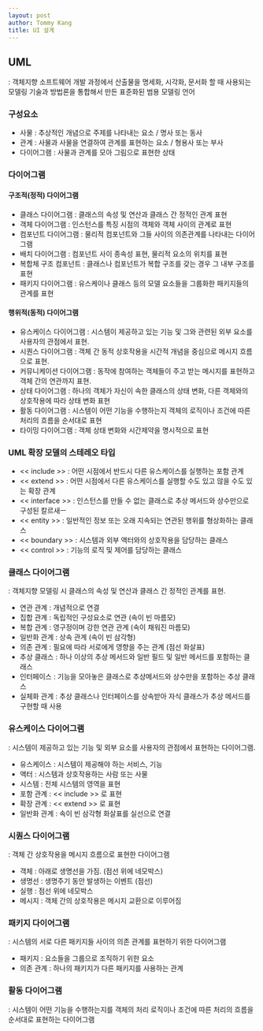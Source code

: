 ```yaml
---
layout: post
author: Tommy Kang
title: UI 설계
---
```



## UML
: 객체지향 소프트웨어 개발 과정에서 산출물을 명세화, 시각화, 문서화 할 때 사용되는 모델링 기술과 방법론을 통합해서 만든 표준화된 범용 모델링 언어

### 구성요소
- 사물 : 추상적인 개념으로 주제를 나타내는 요소 / 명사 또는 동사
- 관계 : 사물과 사물을 연결하여 관계를 표현하는 요소 / 형용사 또는 부사
- 다이어그램  : 사물과 관계를 모아 그림으로 표현한 상태

### 다이어그램

#### 구조적(정적) 다이어그램
- 클래스 다이어그램 : 클래스의 속성 및 연산과 클래스 간 정적인 관계 표현
- 객체 다이어그램 : 인스턴스를 특징 시점의 객체와 객체 사이의 관계로 표현
- 컴포넌트 다이어그램 : 물리적 컴포넌트와 그들 사이의 의존관계를 나타내는 다이어그램
- 배치 다이어그램 : 컴포넌트 사이 종속성 표현, 물리적 요소의 위치를 표현
- 복합체 구조 컴포넌트 : 클래스나 컴포넌트가 복합 구조를 갖는 경우 그 내부 구조를 표현
- 패키지 다이어그램 : 유스케이나 클래스 등의 모델 요소들을 그룹화한 패키지들의 관계를 표현

#### 행위적(동적) 다이어그램
- 유스케이스 다이어그램 : 시스템이 제공하고 있는 기능 및 그와 관련된 외부 요소를 사용자의 관점에서 표현.
- 시퀀스 다이어그램 : 객체 간 동적 상호작용을 시간적 개념을 중심으로 메시지 흐름으로 표현.
- 커뮤니케이션 다이어그램 : 동작에 참여하는 객체들이 주고 받는 메시지를 표현하고 객체 간의 연관까지 표현.
- 상태 다이어그램 : 하나의 객체가 자신이 속한 클래스의 상태 변화, 다른 객체와의 상호작용에 따라 상태 변화 표현
- 활동 다이어그램 : 시스템이 어떤 기능을 수행하는지 객체의 로직이나 조건에 따른 처리의 흐름을 순서대로 표현
- 타이밍 다이어그램 : 객체 상태 변화와 시간제약을 명시적으로 표현

### UML 확장 모델의 스테레오 타입
- << include >> : 어떤 시점에서 반드시 다른 유스케이스를 실행하는 포함 관계
- << extend >> : 어떤 시점에서 다른 유스케이스를 실행할 수도 있고 않을 수도 있는 확장 관계
- << interface >> : 인스턴스를 만들 수 없는 클래스로 추상 메서드와 상수만으로 구성된 칼르새ㅡ
- << entity >> : 일반적인 정보 또는 오래 지속되는 연관된 행위를 형상화하는 클래스
- << boundary >> : 시스템과 외부 액터와의 상호작용을 담당하는 클래스 
- << control >> : 기능의 로직 및 제어를 담당하는 클래스

### 클래스 다이어그램
: 객체지향 모델링 시 클래스의 속성 및 연산과 클래스 간 정적인 관계를 표현.

- 연관 관계 : 개념적으로 연결
- 집합 관계 : 독립적인 구성요소로 연관 (속이 빈 마름모)
- 복합 관계 : 영구정이며 강한 연관 관계 (속이 채워진 마름모)
- 일반화 관계 : 상속 관계 (속이 빈 삼각형)
- 의존 관계 : 필요에 따라 서로에게 영향을 주는 관계 (점선 화살표)
- 추상 클래스 : 하나 이상의 추상 메서드와 일반 필드 및 일반 메서드를 포함하는 클래스
- 인터페이스 : 기능을 모아놓은 클래스로 추상메서드와 상수만을 포함하는 추상 클래스 
- 실체화 관계 : 추상 클래스나 인터페이스를 상속받아 자식 클래스가 추상 메서드를 구현할 때 사용

### 유스케이스 다이어그램
: 시스템이 제공하고 있는 기능 및 외부 요소를 사용자의 관점에서 표현하는 다이어그램.

- 유스케이스 : 시스템이 제공해야 하는 서비스, 기능
- 액터 : 시스템과 상호작용하는 사람 또는 사물
- 시스템  : 전체 시스템의 영역을 표현
- 포함 관계 : << include >> 로 표현
- 확장 관계 : << extend >> 로 표현
- 일반화 관계 : 속이 빈 삼각형 화살표를 실선으로 연결

### 시퀀스 다이어그램
: 객체 간 상호작용을 메시지 흐름으로 표현한 다이어그램

- 객체 : 아래로 생명선을 가짐. (점선 위에 네모박스)
- 생명선 : 생명주기 동안 발생하는 이벤트 (점선)
- 실행 : 점선 위에 네모박스
- 메시지 : 객체 간의 상호작용은 메시지 교환으로 이루어짐

### 패키지 다이어그램
: 시스템의 서로 다른 패키지들 사이의 의존 관계를 표현하기 위한 다이어그램

- 패키지 : 요소들을 그룹으로 조직하기 위한 요소
- 의존 관계 : 하나의 패키지가 다른 패키지를 사용하는 관계 

### 활동 다이어그램
: 시스템이 어떤 기능을 수행하는지를 객체의 처리 로직이나 조건에 따른 처리의 흐름을 순서대로 표현하는 다이어그램
